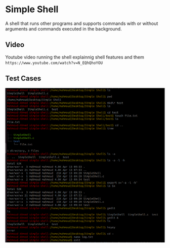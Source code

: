 # Simple Shell
A shell that runs other programs and supports commands with or without arguments and commands executed in the background.

## Video 
Youtube video running the shell explainnig shell features and them \
`https://www.youtube.com/watch?v=N_EQhQhoYOU`

## Test Cases
<div align="center" >
  <img width="100%" height="75%" alt="welcome to my profile!" src="https://github.com/mahmoudahmedibrahim5/Simple-Shell/blob/main/Test.png">
</div>

